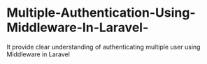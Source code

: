 # Multiple-Authentication-Using-Middleware-In-Laravel-
It provide clear understanding of authenticating multiple user using Middleware in Laravel
